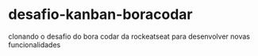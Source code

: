 # desafio-kanban-boracodar
clonando o desafio do bora codar da rockeatseat para desenvolver novas funcionalidades
